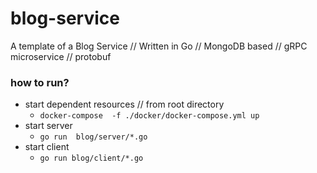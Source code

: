 # blog-service
A template of a Blog Service // Written in Go // MongoDB based // gRPC microservice // protobuf


### how to run?
- start dependent resources // from root directory
    -   `docker-compose  -f ./docker/docker-compose.yml up`
- start server
    -   `go run  blog/server/*.go`
- start client
    -   `go run blog/client/*.go`

    

